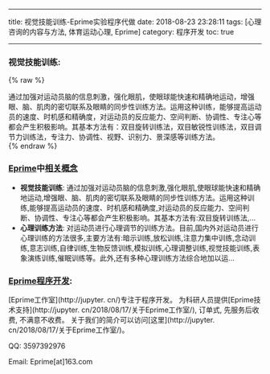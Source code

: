 
---
title: 视觉技能训练-Eprime实验程序代做
date: 2018-08-23 23:28:11
tags: [心理咨询的内容与方法, 体育运动心理, Eprime]
category: 程序开发
toc: true

---



<span></span>
<!-- more -->



### 视觉技能训练:

{% raw %}
<div class="p1">通过加强对运动员脑的信息刺激，强化眼肌，使眼球能快速和精确地运动，增强眼、脑、肌肉的密切联系及眼睛的同步性训练方法。运用这种训练，能够提高运动员的速度、时机感和精确度，对运动员的反应能力、空间判断、协调性、专注心等都会产生积极影响。其基本方法有：双目旋转训练法，双目敏锐性训练法，双目调节力训练法，专注力、协调性、视野、识别力、景深感等训练方法。</div>
{% endraw %}



### [Eprime](/tags/Eprime/)中[相关概念](/categories/程序开发)

- **视觉技能训练**: 通过加强对运动员脑的信息刺激,强化眼肌,使眼球能快速和精确地运动,增强眼、脑、肌肉的密切联系及眼睛的同步性训练方法。运用这种训练,能够提高运动员的速度、时机感和精确度,对运动员的反应能力、空间判断、协调性、专注心等都会产生积极影响。其基本方法有:双目旋转训练法,...
- **心理训练方法**: 对运动员进行心理调节的训练方法。目前,国内外对运动员进行心理训练的方法很多,主要方法有:暗示训练,放松训练,注意力集中训练,念动训练,意志训练,自律训练,生物反馈训练,模拟训练,心理调整训练,视觉技能训练,表象演练训练,催眠训练等。此外,还有多种心理训练方法综合地加以运...




### [Eprime](/tags/Eprime/)[程序开发](/categories/程序开发/):
[Eprime工作室](http://jupyter. cn/)专注于程序开发。
为科研人员提供[Eprime技术支持](http://jupyter. cn/2018/08/17/关于Eprime工作室/), 订单式, 先服务后收费, 不满意不收费。
关于我们的简介可以访问[这里](http://jupyter. cn/2018/08/17/关于Eprime工作室/)。

QQ: 3597392976

Email: Eprime[at]163.com


